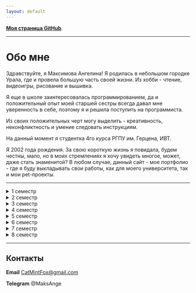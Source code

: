 ```yaml
---
layout: default
---
```


**[Моя страница GitHub](https://github.com/MintAnge)**.

* * *

# Обо мне

Здравствуйте, я Максимова Ангелина! 
Я родилась в небольшом городке Урала, где и провела большую часть своей жизни. Из хобби - чтение, видеоигры, рисование и вышивка.

Я еще в школе заинтересовалась программированием, да и положительный опыт моей старшей сестры всегда давал мне уверенность в себе, поэтому я и решила поступить на программиста.

Из своих положительных черт могу выделить - креативность, неконфликтность и умение следовать инструкциям. 

На данный момент я студентка 4го курса РГПУ им. Герцена, ИВТ.

Я 2002 года рождения. За свою короткую жизнь я повидала, будем честны, мало, но в моих стремлениях я хочу увидеть многое, может, даже стать знаменитой?
В любом случае, данный сайт - мое портфолио - где я буду выкладывать свои работы, как для моего университета, так и мои pet-проекты.

* * *
<details><summary> 1 семестр </summary>
  
  Модуль "Дискретные структуры". Дискретная математика для программистов
  
  Модуль "Информатика и физика для инженеров". Информатика
  
  Модуль "Информатика и физика для инженеров". Физика
  
  [Модуль "Информационные технологии в математике и физике". Информационные технологии в математике](https://drive.google.com/drive/folders/10v3dMv_QZDW9BrMHeEFzzG2VlfIfuGM-?usp=drive_link)
  
  Модуль "Информационные технологии в математике и физике". Основы компьютерной алгебры
  
  Модуль "Математика для инженеров". Линейная алгебра и теория матриц
  
  Модуль "Общекультурный мировоззренческий экономический". Безопасность жизнедеятельности
  
  Модуль "Общекультурный мировоззренческий экономический". Физическая культура и спорт
  
  Модуль "Общекультурный мировоззренческий экономический". Философия
  
  Модуль "Общекультурный мировоззренческий экономический". Экономика
  
  Первая помощь при заболеваниях и травмах
     
</details>

<details><summary> 2 семестр </summary>
  
  Модуль "Дискретные структуры"
  Модуль "Информатика и физика для инженеров". Физика
  [Модуль "Информационные технологии в математике и физике". Информационные технологии](https://drive.google.com/drive/folders/1qnrStCc2zpt7630wSMXa3C8gmpfZIz_D?usp=drive_link)
  Модуль "Математика для инженеров". Аналитическая геометрия
  Модуль "Математика для инженеров". Линейная алгебра и теория матриц
  Модуль "Математика для инженеров". Математический анализ
  [Модуль "Общекультурный мировоззренческий экономический". Иностранный язык (английский)](https://drive.google.com/drive/folders/1jVPw0mTnyNm--TVuu0sa8JlroAZ22TnW?usp=drive_link)
  Модуль "Общекультурный мировоззренческий экономический". История
  Программирование
  Физическая культура и спорт (элективная дисциплина)
     
</details>

<details><summary> 3 семестр </summary>
  
  Модуль "Информатика и физика для инженеров". Физика
  Модуль "Информационные технологии в математике и физике". Физика полупроводников
  Модуль "Технологии и методы вычислений". Анализ данных и основы Data science
  Модуль "Технологии и методы вычислений". Вычислительная математика
     
</details>

<details><summary> 4 семестр </summary>
  
  [Модуль "Компьютерная графика и управление информацией". Базы данных](https://drive.google.com/drive/folders/1MG1LvcnLJbabw7j2EIBv9ViT84DFS2vz?usp=drive_link)
  Модуль "Математика для инженеров". Интегралы и дифференциальные уравнения
  Модуль "Общекультурный мировоззренческий экономический". Иностранный язык (английский)
  Модуль "Организация и архитектура ЭВМ". Вычислительная техника
  Модуль "Организация и архитектура ЭВМ". Операционные системы
  Модуль "Проектирование и разработка веб-решений"
  Модуль "Технологии и методы вычислений". Анализ данных и основы Data science
  Модуль "Технологии и методы вычислений". Технологии компьютерного моделирования
  [Программирование](https://drive.google.com/drive/folders/1YNzsLWIYciSYnPVFSRGBGXYo4Bac7tgi?usp=drive_link)
     
</details>

<details><summary> 5 семестр </summary>
  
  Модуль "Информационные ресурсы и средства профессиональной деятельности инженера". Пакеты прикладных программ для статистической обработки и анализа данных
  [Модуль "Информационные технологии в управлении в IT-компании". IT-менеджмент](https://drive.google.com/drive/folders/1omoujcCmjEWXp46An0-jk20vxJO9JlxD?usp=drive_link)
  Модуль "Информационные технологии в управлении в IT-компании". Основы бизнес-информатики
  [Модуль "Информационные технологии". Информационные технологии в изучении иностранных языков](https://drive.google.com/drive/folders/1gevn1ugTNgk-06NclcLOUTImZPc1b1KG?usp=drive_link)
  Модуль "Компьютерная графика и управление информацией". Компьютерная графика
  [Модуль "Компьютерная графика и управление информацией". Математические основы компьютерной графики](https://drive.google.com/drive/folders/1C4mPiZrnPsLCyUwPt6bCZ3qRVH73KMRS?usp=drive_link)
  Модуль "Организация и архитектура ЭВМ". Сети и телекоммуникации
  [Программирование](https://drive.google.com/drive/folders/1vF6fyJF40If4uFIIyNk3TWYrXzXMueLX?usp=drive_link)
     
</details>

<details><summary> 6 семестр </summary>
  
  [Модуль "Информационные ресурсы и средства профессиональной деятельности инженера". Математические основы глубокого обучения](https://drive.google.com/drive/folders/1lSYjgm84CzhcF3jEDnxNBqyi1wxmKL6u?usp=drive_link)
  Модуль "Информационные технологии в управлении в IT-компании". Основы электронного управления
  Модуль "Информационные технологии". Основы корпоративного электронного обучения
  [Модуль "Информационные технологии". Прикладные информационные технологии](https://drive.google.com/drive/folders/1-juZE-SjQeFWAzkjCnq3CLyXHqqIODjK?usp=drive_link)
  Модуль "Компьютерная графика и управление информацией". Инженерная графика
  Модуль "Общекультурный мировоззренческий экономический". Иностранный язык (английский)
  Модуль "Организация и архитектура ЭВМ". Защита информации
  Модуль "Организация и архитектура ЭВМ". Основы машинного обучения
  [Модуль "Организация и архитектура ЭВМ". Техники и технологии визуализации данных](https://drive.google.com/drive/folders/1VW-KjEtAeZB2bimhWMUloHg8C_mGdp7c?usp=drive_link)
  Программирование
  Физическая культура и спорт (элективная дисциплина)
     
</details>

<details><summary> 7 семестр </summary>
  
  Модуль "Информационные ресурсы и средства профессиональной деятельности инженера". Организация электронной образовательной среды
  [Модуль "Информационные ресурсы и средства профессиональной деятельности инженера". Управление программными проектами](https://drive.google.com/drive/folders/1f7eDfNbR6qS7v8_jaZxqoQzeU62MhpOF?usp=drive_link)
  Модуль "Общекультурный мировоззренческий экономический". Иностранный язык (английский)
  Модуль "Информационные технологии в управлении в IT-компании". Управление проектами разработки программного обеспечения
  Модуль "Математика для инженеров". Обработка данных и статистика
  Модуль "Математика для инженеров". Теория графов и её применение
  Программирование
     
</details>

<details><summary> 8 семестр </summary>
  
  Модуль "Информационные ресурсы и средства профессиональной деятельности инженера". Мировые информационные ресурсы и цифровые библиотеки
  Модуль "Информационные ресурсы и средства профессиональной деятельности инженера". Социальные и профессиональные вопросы информатики и ИТ
  Модуль "Информационные технологии в управлении в IT-компании". IT-рекрутмент
  Модуль "Информационные технологии в управлении в IT-компании". Информационные технологии оценки персонала
  Модуль "Информационные технологии и системы"
  Модуль "Информационные технологии и системы". Математические методы для исследования сферы образования
  Модуль "Особенности профеcсиональной иноязычной коммуникации"
  Модуль "Учебно-исследовательский"
  [Модуль "Учебно-исследовательский". Языки написания спецификаций](https://drive.google.com/drive/folders/1b6IN3bcFmdx4d73ZsjD3b_beroELEB9m?usp=drive_link)
     
</details>

* * *

## Контакты

**Email** CatMintFox@gmail.com

**Telegram** @MaksAnge

